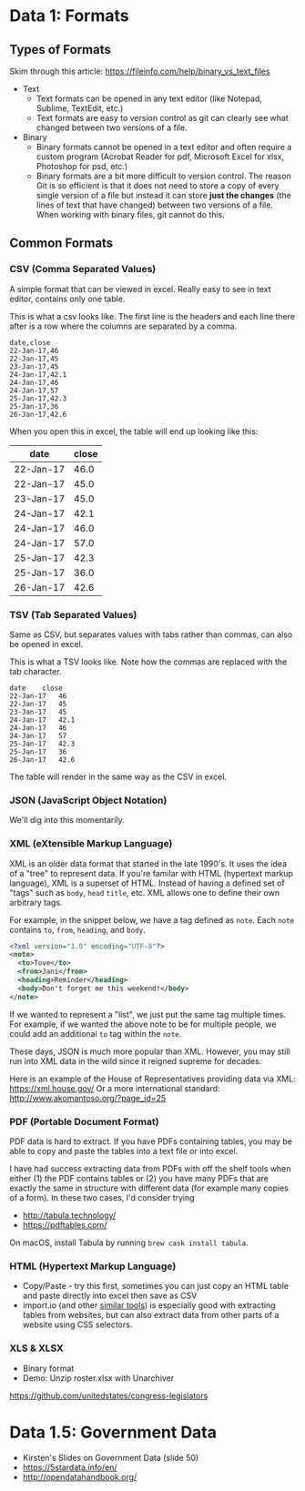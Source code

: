 # Data 1: Formats

## Types of Formats

Skim through this article: https://fileinfo.com/help/binary_vs_text_files

- Text
	- Text formats can be opened in any text editor (like Notepad, Sublime, TextEdit, etc.)
	- Text formats are easy to version control as git can clearly see what changed between two versions of a file.
- Binary
	- Binary formats cannot be opened in a text editor and often require a custom program (Acrobat Reader for pdf, Microsoft Excel for xlsx, Photoshop for psd, etc.)
	- Binary formats are a bit more difficult to version control. The reason Git is so efficient is that it does not need to store a copy of every single version of a file but instead it can store **just the changes** (the lines of text that have changed) between two versions of a file. When working with binary files, git cannot do this.

## Common Formats

### CSV (Comma Separated Values)

A simple format that can be viewed in excel. Really easy to see in text editor, contains only one table.

This is what a csv looks like. The first line is the headers and each line there after is a row where the columns are separated by a comma.

```
date,close
22-Jan-17,46
22-Jan-17,45
23-Jan-17,45
24-Jan-17,42.1
24-Jan-17,46
24-Jan-17,57
25-Jan-17,42.3
25-Jan-17,36
26-Jan-17,42.6
```

When you open this in excel, the table will end up looking like this:

| date      | close |
| --------- | ----- |
| 22-Jan-17 |  46.0 |
| 22-Jan-17 |  45.0 |
| 23-Jan-17 |  45.0 |
| 24-Jan-17 |  42.1 |
| 24-Jan-17 |  46.0 |
| 24-Jan-17 |  57.0 |
| 25-Jan-17 |  42.3 |
| 25-Jan-17 |  36.0 |
| 26-Jan-17 |  42.6 |

### TSV (Tab Separated Values)

Same as CSV, but separates values with tabs rather than commas, can also be opened in excel.

This is what a TSV looks like. Note how the commas are replaced with the tab character.

```
date	close
22-Jan-17	46
22-Jan-17	45
23-Jan-17	45
24-Jan-17	42.1
24-Jan-17	46
24-Jan-17	57
25-Jan-17	42.3
25-Jan-17	36
26-Jan-17	42.6
```

The table will render in the same way as the CSV in excel.

### JSON (JavaScript Object Notation)

We'll dig into this momentarily.

### XML (eXtensible Markup Language)

XML is an older data format that started in the late 1990's. It uses the idea of a "tree" to represent data. If you're familar with HTML (hypertext markup language), XML is a superset of HTML. Instead of having a defined set of "tags" such as `body`, `head` `title`, etc. XML allows one to define their own arbitrary tags.

For example, in the snippet below, we have a tag defined as `note`. Each `note` contains `to`, `from`, `heading`, and `body`.

```xml
<?xml version="1.0" encoding="UTF-8"?>
<note>
  <to>Tove</to>
  <from>Jani</from>
  <heading>Reminder</heading>
  <body>Don't forget me this weekend!</body>
</note>
```

If we wanted to represent a "list", we just put the same tag multiple times. For example, if we wanted the above note to be for multiple people, we could add an additional `to` tag within the `note`.

These days, JSON is much more popular than XML. However, you may still run into XML data in the wild since it reigned supreme for decades.

Here is an example of the House of Representatives providing data via XML: https://xml.house.gov/
Or a more international standard: http://www.akomantoso.org/?page_id=25

### PDF (Portable Document Format)

PDF data is hard to extract. If you have PDFs containing tables, you may be able to copy and paste the tables into a text file or into excel.

I have had success extracting data from PDFs with off the shelf tools when either (1) the PDF contains tables or (2) you have many PDFs that are exactly the same in structure with different data (for example many copies of a form). In these two cases, I'd consider trying
  - http://tabula.technology/
  - https://pdftables.com/

On macOS, install Tabula by running `brew cask install tabula`.

### HTML (Hypertext Markup Language)

- Copy/Paste - try this first, sometimes you can just copy an HTML table and paste directly into excel then save as CSV
- import.io (and other [similar tools](https://gist.github.com/cassidoo/9b1791a47411dd1253af2e5e8ef7c72a)) is especially good with extracting tables from websites, but can also extract data from other parts of a website using CSS selectors.

### XLS & XLSX

- Binary format
- Demo: Unzip roster.xlsx with Unarchiver

https://github.com/unitedstates/congress-legislators

# Data 1.5: Government Data

- Kirsten's Slides on Government Data (slide 50)
- https://5stardata.info/en/
- http://opendatahandbook.org/

